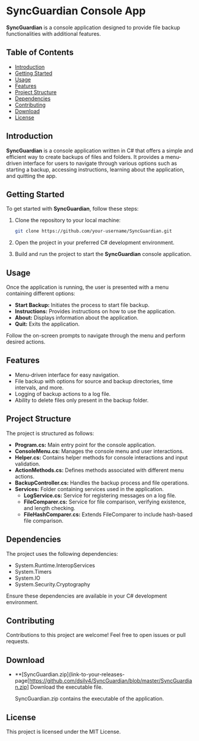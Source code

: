 # SyncGuardian Console App

**SyncGuardian** is a console application designed to provide file backup functionalities with additional features.

## Table of Contents

- [Introduction](#introduction)
- [Getting Started](#getting-started)
- [Usage](#usage)
- [Features](#features)
- [Project Structure](#project-structure)
- [Dependencies](#dependencies)
- [Contributing](#contributing)
- [Download](#download)
- [License](#license)

## Introduction

**SyncGuardian** is a console application written in C# that offers a simple and efficient way to create backups of files and folders. It provides a menu-driven interface for users to navigate through various options such as starting a backup, accessing instructions, learning about the application, and quitting the app.

## Getting Started

To get started with **SyncGuardian**, follow these steps:

1. Clone the repository to your local machine:

    ```bash
    git clone https://github.com/your-username/SyncGuardian.git
    ```

2. Open the project in your preferred C# development environment.

3. Build and run the project to start the **SyncGuardian** console application.

## Usage

Once the application is running, the user is presented with a menu containing different options:

- **Start Backup:** Initiates the process to start file backup.
- **Instructions:** Provides instructions on how to use the application.
- **About:** Displays information about the application.
- **Quit:** Exits the application.

Follow the on-screen prompts to navigate through the menu and perform desired actions.

## Features

- Menu-driven interface for easy navigation.
- File backup with options for source and backup directories, time intervals, and more.
- Logging of backup actions to a log file.
- Ability to delete files only present in the backup folder.


## Project Structure

The project is structured as follows:

- **Program.cs:** Main entry point for the console application.
- **ConsoleMenu.cs:** Manages the console menu and user interactions.
- **Helper.cs:** Contains helper methods for console interactions and input validation.
- **ActionMethods.cs:** Defines methods associated with different menu actions.
- **BackupController.cs:** Handles the backup process and file operations.
- **Services:** Folder containing services used in the application.
  - **LogService.cs:** Service for registering messages on a log file.
  - **FileComparer.cs:** Service for file comparison, verifying existence, and length checking.
  - **FileHashComparer.cs:** Extends FileComparer to include hash-based file comparison.

## Dependencies

The project uses the following dependencies:

- System.Runtime.InteropServices
- System.Timers
- System.IO
- System.Security.Cryptography

Ensure these dependencies are available in your C# development environment.

## Contributing

Contributions to this project are welcome! Feel free to open issues or pull requests.


## Download

- **[SyncGuardian.zip](link-to-your-releases-page[https://github.com/dsilv4/SyncGuardian/blob/master/SyncGuardian.zip] Download the executable file.

   SyncGuardian.zip contains the executable of the application.


## License

This project is licensed under the MIT License.
